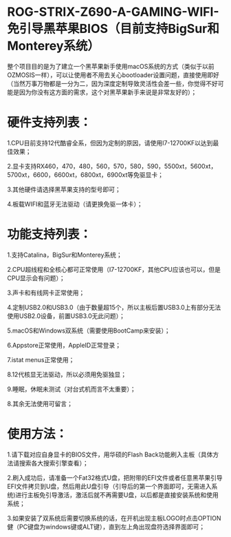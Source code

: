 # ROG-STRIX-Z690-A-GAMING-WIFI-免引导黑苹果BIOS（目前支持BigSur和Monterey系统）

整个项目目的是为了建立一个黑苹果新手使用macOS系统的方式（类似于以前OZMOSIS一样），可以让使用者不用去关心bootloader设置问题，直接使用即好（当然万事万物都是一分为二，因为深度定制导致灵活性会差一些，你觉得不好可能是因为你没有这方面的需求，这个对黑苹果新手来说是非常友好的）；

# 硬件支持列表：

1.CPU目前支持12代酷睿全系，但因为定制的原因，请使用I7-12700KF以达到最佳效果；

2.显卡支持RX460，470，480，560，570，580，590，5500xt，5600xt，5700xt，6600，6600xt，6800xt，6900xt等免驱显卡；

3.其他硬件请选择黑苹果支持的型号即可；

4.板载WIFI和蓝牙无法驱动（请更换免驱一体卡）；

# 功能支持列表：

1.支持Catalina，BigSur和Monterey系统；

2.CPU超线程和全核心都可正常使用（I7-12700KF，其他CPU应该也可以，但是CPU显示会有问题）；

3.声卡和有线网卡正常使用；

4.定制USB2.0和USB3.0（由于数量超15个，所以主板后置USB3.0上有部分无法使用USB2.0设备，前置USB3.0无此问题）；

5.macOS和Windows双系统（需要使用BootCamp来安装）；

6.Appstore正常使用，AppleID正常登录；

7.istat menus正常使用；

8.12代核显无法驱动，所以必须用免驱独显；

9.睡眠，休眠未测试（对台式机而言不太重要）；

8.其余无法使用可留言；

# 使用方法：

1.请下载对应自身显卡的BIOS文件，用华硕的Flash Back功能刷入主板（具体方法请搜索各大搜索引擎查看）；

2.刷入成功后，请准备一个Fat32格式U盘，把附带的EFI文件或者任意黑苹果引导EFI文件拷贝到U盘，然后用此U盘引导（引导后的第一个界面即可，无需进入系统)进行主板免引导激活，激活后就不再需要U盘，以后都是直接安装系统和使用系统；

3.如果安装了双系统后需要切换系统的话，在开机出现主板LOGO时点击OPTION健（PC键盘为windows键或ALT键），直到左上角出现盘符选择界面即可；

